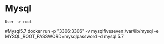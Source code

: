 # Mysql
`User -> root`


#Mysql5.7
 docker run -p "3306:3306"   -v mysqlfiveseven:/var/lib/mysql -e MYSQL_ROOT_PASSWORD=mysqlpassword -d mysql:5.7
